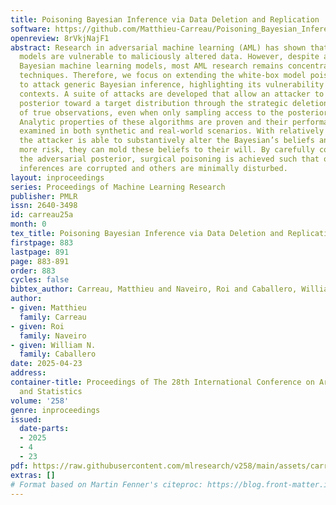 ```yaml
---
title: Poisoning Bayesian Inference via Data Deletion and Replication
software: https://github.com/Matthieu-Carreau/Poisoning_Bayesian_Inference
openreview: 8rVkjNajF1
abstract: Research in adversarial machine learning (AML) has shown that statistical
  models are vulnerable to maliciously altered data. However, despite advances in
  Bayesian machine learning models, most AML research remains concentrated on classical
  techniques. Therefore, we focus on extending the white-box model poisoning paradigm
  to attack generic Bayesian inference, highlighting its vulnerability in adversarial
  contexts. A suite of attacks are developed that allow an attacker to steer the Bayesian
  posterior toward a target distribution through the strategic deletion and replication
  of true observations, even when only sampling access to the posterior is available.
  Analytic properties of these algorithms are proven and their performance is empirically
  examined in both synthetic and real-world scenarios. With relatively little effort,
  the attacker is able to substantively alter the Bayesian’s beliefs and, by accepting
  more risk, they can mold these beliefs to their will. By carefully constructing
  the adversarial posterior, surgical poisoning is achieved such that only targeted
  inferences are corrupted and others are minimally disturbed.
layout: inproceedings
series: Proceedings of Machine Learning Research
publisher: PMLR
issn: 2640-3498
id: carreau25a
month: 0
tex_title: Poisoning Bayesian Inference via Data Deletion and Replication
firstpage: 883
lastpage: 891
page: 883-891
order: 883
cycles: false
bibtex_author: Carreau, Matthieu and Naveiro, Roi and Caballero, William N.
author:
- given: Matthieu
  family: Carreau
- given: Roi
  family: Naveiro
- given: William N.
  family: Caballero
date: 2025-04-23
address:
container-title: Proceedings of The 28th International Conference on Artificial Intelligence
  and Statistics
volume: '258'
genre: inproceedings
issued:
  date-parts:
  - 2025
  - 4
  - 23
pdf: https://raw.githubusercontent.com/mlresearch/v258/main/assets/carreau25a/carreau25a.pdf
extras: []
# Format based on Martin Fenner's citeproc: https://blog.front-matter.io/posts/citeproc-yaml-for-bibliographies/
---
```

